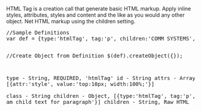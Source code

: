 <div class="description">
<p>HTML Tag is a creation call that generate basic HTML markup.  Apply inline styles, attributes, styles and content and the like as you would any other object.  Net HTML markup using the children setting. </p>

</div>
<pre class="code">
//Sample Definitions
var def = {type:'htmlTag', tag:'p', children:'COMM SYSTEMS', appendTo:'body'}

//Create Object from Definition
$(def).createObject({});
 
 type			- String, REQUIRED, 'htmlTag'
 id			- String
 attrs			- Array, [{attr:'style', value:'top:10px; width:100%;'}]		
 class			- String
 children               - Object, [{type:'htmlTag', tag:'p', children:'I am child text for paragraph'}]
 children               - String, Raw HTML
</pre>